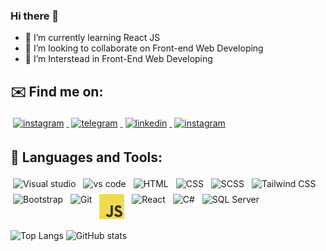 ### Hi there 👋

<!-- **npouriaa/npouriaa** is a ✨ _special_ ✨ repository because its `README.md` (this file) appears on your GitHub profile. -->

- 🌱 I’m currently learning React JS
- 👯 I’m looking to collaborate on Front-end Web Developing
- 👀 I’m Interstead in Front-End Web Developing

## ✉️ Find me on:

<p>
  <a href="https://www.instagram.com/npouriaa/">
    <img src="https://upload.wikimedia.org/wikipedia/commons/thumb/a/a5/Instagram_icon.png/2048px-Instagram_icon.png" alt="instagram" height="40" style="vertical-    align:top; margin:4px">
  </a>
  <a href="https://t.me/npouriaa">
    <img src="https://static.vecteezy.com/system/resources/previews/017/221/781/original/telegram-logo-transparent-free-png.png" alt="telegram" height="40" style="vertical-align:top; margin:4px">
  </a>
  <a href="https://www.linkedin.com/in/pouria-navipour-7b52b0272">
    <img src="https://upload.wikimedia.org/wikipedia/commons/thumb/c/ca/LinkedIn_logo_initials.png/640px-LinkedIn_logo_initials.png" alt="linkedin" height="40" style="vertical-align:top; margin:4px">
  </a>
  <a href="mailto:cioannou1997@gmail.com">
    <img src="https://mailmeteor.com/logos/assets/PNG/Gmail_Logo_512px.png" alt="instagram" height="40" style="vertical-align:top; margin:4px">
  </a>
</p>


## 🧰 Languages and Tools:
<p>
<img src="https://1000logos.net/wp-content/uploads/2020/08/Visual-Studio-Logo.png" alt="Visual studio" height="40" style="vertical-align:top; margin:4px">
<img src="https://upload.wikimedia.org/wikipedia/commons/thumb/9/9a/Visual_Studio_Code_1.35_icon.svg/1024px-Visual_Studio_Code_1.35_icon.svg.png" alt="vs code" height="40" style="vertical-align:top; margin:4px">
<img src="https://www.w3.org/html/logo/downloads/HTML5_Logo_512.png" alt="HTML" height="40" style="vertical-align:top; margin:4px">
<img src="https://www.freepnglogos.com/uploads/html5-logo-png/html5-logo-opencode-css-8.png" alt="CSS" height="40" style="vertical-align:top; margin:4px">
<img src="https://upload.wikimedia.org/wikipedia/commons/thumb/9/96/Sass_Logo_Color.svg/2560px-Sass_Logo_Color.svg.png" alt="SCSS" height="40" style="vertical-align:top; margin:4px">
<img src="https://iconape.com/wp-content/png_logo_vector/tailwind-css-logo.png" alt="Tailwind CSS" height="40" style="vertical-align:top; margin:4px">
<img src="https://brandslogos.com/wp-content/uploads/thumbs/bootstrap-logo-vector.svg" alt="Bootstrap" height="40" style="vertical-align:top; margin:4px">
<img src="https://git-scm.com/images/logos/downloads/Git-Icon-1788C.png" alt="Git" height="40" style="vertical-align:top; margin:4px">
<img src="https://raw.githubusercontent.com/github/explore/80688e429a7d4ef2fca1e82350fe8e3517d3494d/topics/javascript/javascript.png" alt="Javascript" height="40" style="vertical-align:top; margin:4px">
<img src="https://upload.wikimedia.org/wikipedia/commons/thumb/a/a7/React-icon.svg/539px-React-icon.svg.png" alt="React" height="40" style="vertical-align:top; margin:4px">
<img src="https://upload.wikimedia.org/wikipedia/commons/4/4f/Csharp_Logo.png" alt="C#" height="40" style="vertical-align:top; margin:4px">
<img src="https://prismatic.io/docs/img/components/icons/ms-sql-server.png" alt="SQL Server" height="40" style="vertical-align:top; margin:4px">
</p>




![Top Langs](https://github-readme-stats.vercel.app/api/top-langs/?username=npouriaa&theme=tokyonight)
![GitHub stats](https://github-readme-stats.vercel.app/api?username=npouriaa&show_icons=true&theme=tokyonight)

